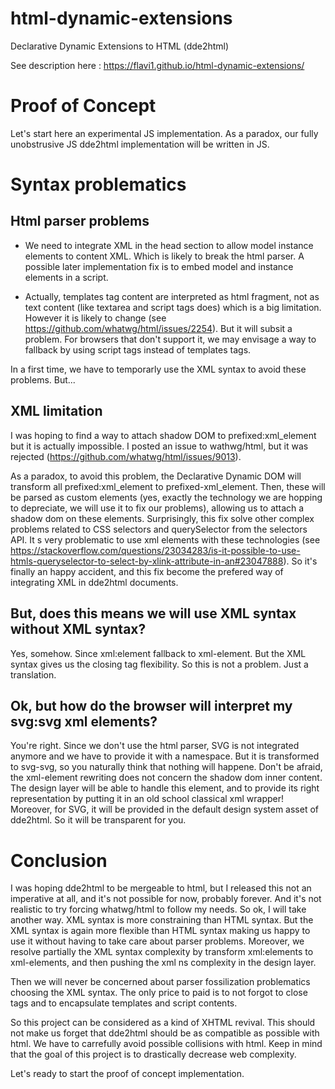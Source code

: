 # html-dynamic-extensions
Declarative Dynamic Extensions to HTML (dde2html)

See description here : https://flavi1.github.io/html-dynamic-extensions/

# Proof of Concept
Let's start here an experimental JS implementation.
As a paradox, our fully unobstrusive JS dde2html implementation will be written in JS.

# Syntax problematics

## Html parser problems

- We need to integrate XML in the head section to allow model instance elements to content XML. Which is likely to break the html parser. A possible later implementation fix is to embed model and instance elements in a script.

- Actually, templates tag content are interpreted as html fragment, not as text content (like textarea and script tags does) which is a big limitation.
However it is likely to change (see https://github.com/whatwg/html/issues/2254). But it will subsit a problem. For browsers that don't support it, we may envisage a way to fallback by using script tags instead of templates tags.

In a first time, we have to temporarly use the XML syntax to avoid these problems. But...

## XML limitation

I was hoping to find a way to attach shadow DOM to prefixed:xml_element but it is actually impossible.
I posted an issue to wathwg/html, but it was rejected (https://github.com/whatwg/html/issues/9013).

As a paradox, to avoid this problem, the Declarative Dynamic DOM will transform all prefixed:xml_element to prefixed-xml_element.
Then, these will be parsed as custom elements (yes, exactly the technology we are hopping to depreciate, we will use it to fix our problems), allowing us to attach a shadow dom on these elements.
Surprisingly, this fix solve other complex problems related to CSS selectors and querySelector from the selectors API. It s very problematic to use xml elements with these technologies (see https://stackoverflow.com/questions/23034283/is-it-possible-to-use-htmls-queryselector-to-select-by-xlink-attribute-in-an#23047888).
So it's finally an happy accident, and this fix become the prefered way of integrating XML in dde2html documents.

## But, does this means we will use XML syntax without XML syntax?
Yes, somehow. Since xml:element fallback to xml-element. But the XML syntax gives us the closing tag flexibility. So this is not a problem. Just a translation.

## Ok, but how do the browser will interpret my svg:svg xml elements?
You're right. Since we don't use the html parser, SVG is not integrated anymore and we have to provide it with a namespace. But it is transformed to svg-svg, so you naturally think that nothing will happene.
Don't be afraid, the xml-element rewriting does not concern the shadow dom inner content. The design layer will be able to handle this element, and to provide its right representation by putting it in an old school classical xml wrapper!
Moreover, for SVG, it will be provided in the default design system asset of dde2html. So it will be transparent for you.

# Conclusion
I was hoping dde2html to be mergeable to html, but I released this not an imperative at all, and it's not possible for now, probably forever.
And it's not realistic to try forcing whatwg/html to follow my needs. So ok, I will take another way.
XML syntax is more constraining than HTML syntax. But the XML syntax is again more flexible than HTML syntax making us happy to use it without having to take care about parser problems. Moreover, we resolve partially the XML syntax complexity by transform xml:elements to xml-elements, and then pushing the xml ns complexity in the design layer.

Then we will never be concerned about parser fossilization problematics choosing the XML syntax.
The only price to paid is to not forgot to close tags and to encapsulate templates and script contents.

So this project can be considered as a kind of XHTML revival.
This should not make us forget that dde2html should be as compatible as possible with html.
We have to carrefully avoid possible collisions with html.
Keep in mind that the goal of this project is to drastically decrease web complexity.

Let's ready to start the proof of concept implementation.
